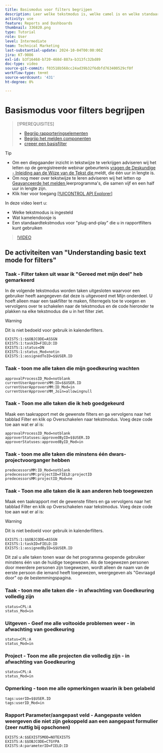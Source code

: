 ```yaml
---
title: Basismodus voor filters begrijpen
description: Leer welke tekstmodus is, welke camel is en welke standaardtekstmodus u kunt gebruiken in uw rapportfilters in Workfront.
activity: use
feature: Reports and Dashboards
thumbnail: 336820.png
type: Tutorial
role: User
level: Intermediate
team: Technical Marketing
last-substantial-update: 2024-10-04T00:00:00Z
jira: KT-9086
exl-id: b3f16468-b720-468d-887a-b313fc32bd89
doc-type: video
source-git-commit: f03518b568cc24ad39b32f6dbfd763400529cf0f
workflow-type: tm+mt
source-wordcount: '431'
ht-degree: 0%

---
```


# Basismodus voor filters begrijpen

>[!PREREQUISITES]
>
>* [ Begrijp rapporteringselementen ](https://experienceleague.adobe.com/docs/workfront-learn/tutorials-workfront/reporting/basic-reporting/reporting-elements.html?lang=nl-NL)
>* [ Begrijp het melden componenten ](https://experienceleague.adobe.com/docs/workfront-learn/tutorials-workfront/reporting/basic-reporting/reporting-components.html?lang=nl-NL)
>* [ creeer een basisfilter ](https://experienceleague.adobe.com/docs/workfront-learn/tutorials-workfront/reporting/intermediate-reporting/basic-text-mode-for-filters.html?lang=nl-NL)


>[!TIP]
>
>* Om een diepgaander inzicht in tekstwijze te verkrijgen adviseren wij het letten op de geregistreerde webinar gebeurtenis [ vragen de Deskundige - Inleiding aan de Wijze van de Tekst die ](https://experienceleague.adobe.com/docs/workfront-events/events/reporting-and-dashboards/introduction-to-text-mode-reporting.html?lang=nl-NL) meldt, die één uur in lengte is.
>* Om nog meer over tekstwijze te leren adviseren wij het letten op [ Geavanceerde het melden ](https://experienceleague.adobe.com/docs/workfront-learn/tutorials-workfront/reporting/advanced-reporting/welcome-to-advanced-reporting.html?lang=nl-NL) leerprogramma&#39;s, die samen vijf en een half uur in lengte zijn.
>* Klik hier voor toegang [[!UICONTROL API Explorer] ](https://developer.adobe.com/workfront/api-explorer/)


In deze video leert u:

* Welke tekstmodus is ingesteld
* Wat kamelendoosje is
* Een standaardtekstmodus voor &quot;plug-and-play&quot; die u in rapportfilters kunt gebruiken

>[!VIDEO](https://video.tv.adobe.com/v/336820/?quality=12&learn=on)

## De activiteiten van &quot;Understanding basic text mode for filters&quot;


### Taak - Filter taken uit waar ik &quot;Gereed met mijn deel&quot; heb gemarkeerd

In de volgende tekstmodus worden taken uitgesloten waarvoor een gebruiker heeft aangegeven dat deze is uitgevoerd met Mijn onderdeel. U hoeft alleen maar een taakfilter te maken, filterregels toe te voegen en vervolgens over te schakelen naar de tekstmodus en de code hieronder te plakken na elke tekstmodus die u in het filter ziet.


>[!WARNING]
>
> Dit is niet bedoeld voor gebruik in kalenderfilters.

```
EXISTS:1:$$OBJCODE=ASSGN  
EXISTS:1:taskID=FIELD:ID  
EXISTS:1:status=DN  
EXISTS:1:status_Mod=notin  
EXISTS:1:assignedToID=$$USER.ID 
```

### Taak - toon me alle taken die mijn goedkeuring wachten

```
approvalProcessID_Mod=notblank
currentUserApproversMM:ID=$$USER.ID
currentUserApproversMM:ID_Mod=in
currentUserApproversMM_Join=allowingnull
```

### Taak - Toon me alle taken die ik heb goedgekeurd

Maak een taakrapport met de gewenste filters en ga vervolgens naar het tabblad Filter en klik op Overschakelen naar tekstmodus. Voeg deze code toe aan wat er al is:

```
approvalProcessID_Mod=notblank
approverStatuses:approvedByID=$$USER.ID
approverStatuses:approvedByID_Mod=in
```

### Taak - toon me alle taken die minstens één dwars-projectvoorganger hebben

```
predecessorsMM:ID_Mod=notblank
predecessorsMM:projectID=FIELD:projectID
predecessorsMM:projectID_Mod=ne
```

### Taak - Toon me alle taken die ik aan anderen heb toegewezen

Maak een taakrapport met de gewenste filters en ga vervolgens naar het tabblad Filter en klik op Overschakelen naar tekstmodus. Voeg deze code toe aan wat er al is:

>[!WARNING]
> 
> Dit is niet bedoeld voor gebruik in kalenderfilters.

```
EXISTS:1:$$OBJCODE=ASSGN
EXISTS:1:taskID=FIELD:ID
EXISTS:1:assignedByID=$$USER.ID
```

Dit zal u alle taken tonen waar de het programma geopende gebruiker minstens één van de huidige toegewezen. Als de toegewezen personen door meerdere personen zijn toegewezen, wordt alleen de naam van de eerste persoon die iemand heeft toegewezen, weergegeven als &quot;Gevraagd door&quot; op de bestemmingspagina.

### Taak - toon me alle taken die - in afwachting van Goedkeuring volledig zijn

```
status=CPL:A
status_Mod=in
```


### Uitgeven - Geef me alle voltooide problemen weer - in afwachting van goedkeuring

```
status=CPL:A
status_Mod=in
```


### Project - Toon me alle projecten die volledig zijn - in afwachting van Goedkeuring

```
status=CPL:A
status_Mod=in
```


### Opmerking - toon me alle opmerkingen waarin ik ben gelabeld

```
tags:userID=$$USER.ID
tags:userID_Mod=in
```


### Rapport Parameter/aangepast veld - Aangepaste velden weergeven die niet zijn gekoppeld aan een aangepast formulier (zeer nuttig bij opschonen)

```
EXISTS:A:$$EXISTSMOD=NOTEXISTS
EXISTS:A:$$OBJCODE=CTGYPA
EXISTS:A:parameterID=FIELD:ID
```

